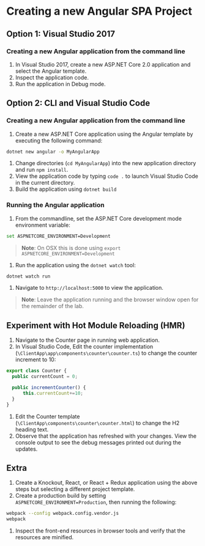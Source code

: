 # Creating a new Angular SPA Project

## Option 1: Visual Studio 2017

### Creating a new Angular application from the command line

1. In Visual Studio 2017, create a new ASP.NET Core 2.0 application and select the Angular template.
1. Inspect the application code.
1. Run the application in Debug mode.

## Option 2: CLI and Visual Studio Code

### Creating a new Angular application from the command line

1. Create a new ASP.NET Core application using the Angular template by executing the following command:

  ``` bash
  dotnet new angular -o MyAngularApp
  ```
1. Change directories (`cd MyAngularApp`) into the new application directory and run `npm install`.
1. View the application code by typing `code .` to launch Visual Studio Code in the current directory.
1. Build the application using `dotnet build`

### Running the Angular application

1. From the commandline, set the ASP.NET Core development mode environment variable:

  ``` bash
  set ASPNETCORE_ENVIRONMENT=Development
  ```
> **Note**: On OSX this is done using `export ASPNETCORE_ENVIRONMENT=Development`

1. Run the application using the `dotnet watch` tool:

  ``` bash
  dotnet watch run
  ```
1. Navigate to `http://localhost:5000` to view the application.

> **Note**: Leave the application running and the browser window open for the remainder of the lab.

## Experiment with Hot Module Reloading (HMR)

1. Navigate to the Counter page in running web application.
1. In Visual Studio Code, Edit the counter implementation (`\ClientApp\app\components\counter\counter.ts`) to change the counter increment to 10:

  ``` typescript
  export class Counter {
    public currentCount = 0;

    public incrementCounter() {
        this.currentCount+=10;
    }
  }
  ```
1. Edit the Counter template (`\ClientApp\components\counter\counter.html`) to change the H2 heading text.
1. Observe that the application has refreshed with your changes. View the console output to see the debug messages printed out during the updates.

## Extra

1. Create a Knockout, React, or React + Redux application using the above steps but selecting a different project template.
1. Create a production build by setting `ASPNETCORE_ENVIRONMENT=Production`, then running the following:

  ``` bash
  webpack --config webpack.config.vendor.js
  webpack
  ```
1. Inspect the front-end resources in browser tools and verify that the resources are minified.